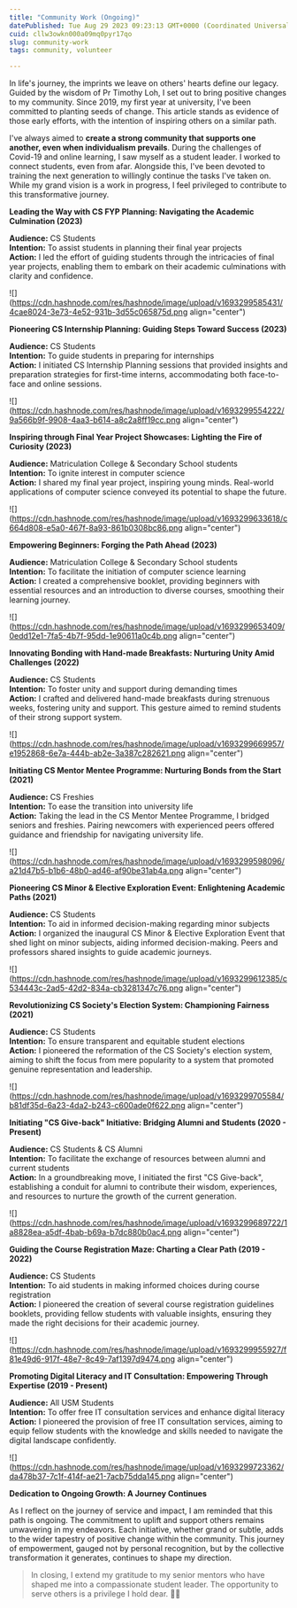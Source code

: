 ```yaml
---
title: "Community Work (Ongoing)"
datePublished: Tue Aug 29 2023 09:23:13 GMT+0000 (Coordinated Universal Time)
cuid: cllw3owkn000a09mq0pyr17qo
slug: community-work
tags: community, volunteer

---
```


In life's journey, the imprints we leave on others' hearts define our legacy. Guided by the wisdom of Pr Timothy Loh, I set out to bring positive changes to my community. Since 2019, my first year at university, I've been committed to planting seeds of change. This article stands as evidence of those early efforts, with the intention of inspiring others on a similar path.

I've always aimed to **create a strong community that supports one another, even when individualism prevails**. During the challenges of Covid-19 and online learning, I saw myself as a student leader. I worked to connect students, even from afar. Alongside this, I've been devoted to training the next generation to willingly continue the tasks I've taken on. While my grand vision is a work in progress, I feel privileged to contribute to this transformative journey.

**Leading the Way with CS FYP Planning: Navigating the Academic Culmination (2023)**

**Audience:** CS Students  
**Intention:** To assist students in planning their final year projects  
**Action:** I led the effort of guiding students through the intricacies of final year projects, enabling them to embark on their academic culminations with clarity and confidence.

![](https://cdn.hashnode.com/res/hashnode/image/upload/v1693299585431/4cae8024-3e73-4e52-931b-3d55c065875d.png align="center")

**Pioneering CS Internship Planning: Guiding Steps Toward Success (2023)**

**Audience:** CS Students  
**Intention:** To guide students in preparing for internships  
**Action:** I initiated CS Internship Planning sessions that provided insights and preparation strategies for first-time interns, accommodating both face-to-face and online sessions.

![](https://cdn.hashnode.com/res/hashnode/image/upload/v1693299554222/9a566b9f-9908-4aa3-b614-a8c2a8ff19cc.png align="center")

**Inspiring through Final Year Project Showcases: Lighting the Fire of Curiosity (2023)**

**Audience:** Matriculation College & Secondary School students  
**Intention:** To ignite interest in computer science  
**Action:** I shared my final year project, inspiring young minds. Real-world applications of computer science conveyed its potential to shape the future.

![](https://cdn.hashnode.com/res/hashnode/image/upload/v1693299633618/c664d808-e5a0-467f-8a93-861b0308bc86.png align="center")

**Empowering Beginners: Forging the Path Ahead (2023)**

**Audience:** Matriculation College & Secondary School students  
**Intention:** To facilitate the initiation of computer science learning  
**Action:** I created a comprehensive booklet, providing beginners with essential resources and an introduction to diverse courses, smoothing their learning journey.

![](https://cdn.hashnode.com/res/hashnode/image/upload/v1693299653409/0edd12e1-7fa5-4b7f-95dd-1e90611a0c4b.png align="center")

**Innovating Bonding with Hand-made Breakfasts: Nurturing Unity Amid Challenges (2022)**

**Audience:** CS Students  
**Intention:** To foster unity and support during demanding times  
**Action:** I crafted and delivered hand-made breakfasts during strenuous weeks, fostering unity and support. This gesture aimed to remind students of their strong support system.

![](https://cdn.hashnode.com/res/hashnode/image/upload/v1693299669957/e1952868-6e7a-444b-ab2e-3a387c282621.png align="center")

**Initiating CS Mentor Mentee Programme: Nurturing Bonds from the Start (2021)**

**Audience:** CS Freshies  
**Intention:** To ease the transition into university life  
**Action:** Taking the lead in the CS Mentor Mentee Programme, I bridged seniors and freshies. Pairing newcomers with experienced peers offered guidance and friendship for navigating university life.

![](https://cdn.hashnode.com/res/hashnode/image/upload/v1693299598096/a21d47b5-b1b6-48b0-ad46-af90be31ab4a.png align="center")

**Pioneering CS Minor & Elective Exploration Event: Enlightening Academic Paths (2021)**

**Audience:** CS Students  
**Intention:** To aid in informed decision-making regarding minor subjects  
**Action:** I organized the inaugural CS Minor & Elective Exploration Event that shed light on minor subjects, aiding informed decision-making. Peers and professors shared insights to guide academic journeys.

![](https://cdn.hashnode.com/res/hashnode/image/upload/v1693299612385/c534443c-2ad5-42d2-834a-cb3281347c76.png align="center")

**Revolutionizing CS Society's Election System: Championing Fairness (2021)**

**Audience:** CS Students  
**Intention:** To ensure transparent and equitable student elections  
**Action:** I pioneered the reformation of the CS Society's election system, aiming to shift the focus from mere popularity to a system that promoted genuine representation and leadership.

![](https://cdn.hashnode.com/res/hashnode/image/upload/v1693299705584/b81df35d-6a23-4da2-b243-c600ade0f622.png align="center")

**Initiating "CS Give-back" Initiative: Bridging Alumni and Students (2020 - Present)**

**Audience:** CS Students & CS Alumni  
**Intention:** To facilitate the exchange of resources between alumni and current students  
**Action:** In a groundbreaking move, I initiated the first "CS Give-back", establishing a conduit for alumni to contribute their wisdom, experiences, and resources to nurture the growth of the current generation.

![](https://cdn.hashnode.com/res/hashnode/image/upload/v1693299689722/1a8828ea-a5df-4bab-b69a-b7dc880b0ac4.png align="center")

**Guiding the Course Registration Maze: Charting a Clear Path (2019 - 2022)**

**Audience:** CS Students  
**Intention:** To aid students in making informed choices during course registration  
**Action:** I pioneered the creation of several course registration guidelines booklets, providing fellow students with valuable insights, ensuring they made the right decisions for their academic journey.

![](https://cdn.hashnode.com/res/hashnode/image/upload/v1693299955927/f81e49d6-917f-48e7-8c49-7af1397d9474.png align="center")

**Promoting Digital Literacy and IT Consultation: Empowering Through Expertise (2019 - Present)**

**Audience:** All USM Students  
**Intention:** To offer free IT consultation services and enhance digital literacy  
**Action:** I pioneered the provision of free IT consultation services, aiming to equip fellow students with the knowledge and skills needed to navigate the digital landscape confidently.

![](https://cdn.hashnode.com/res/hashnode/image/upload/v1693299723362/da478b37-7c1f-414f-ae21-7acb75dda145.png align="center")

**Dedication to Ongoing Growth: A Journey Continues**

As I reflect on the journey of service and impact, I am reminded that this path is ongoing. The commitment to uplift and support others remains unwavering in my endeavors. Each initiative, whether grand or subtle, adds to the wider tapestry of positive change within the community. This journey of empowerment, gauged not by personal recognition, but by the collective transformation it generates, continues to shape my direction.

> In closing, I extend my gratitude to my senior mentors who have shaped me into a compassionate student leader. The opportunity to serve others is a privilege I hold dear. 💟💟